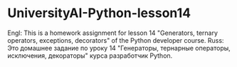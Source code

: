 # UniversityAI-Python-lesson14
Engl: This is a homework assignment for lesson 14 "Generators, ternary operators, exceptions, decorators" of the Python developer course.  Russ: Это домашнее задание по уроку 14 "Генераторы, тернарные операторы, исключения, декораторы" курса разработчик Python.
